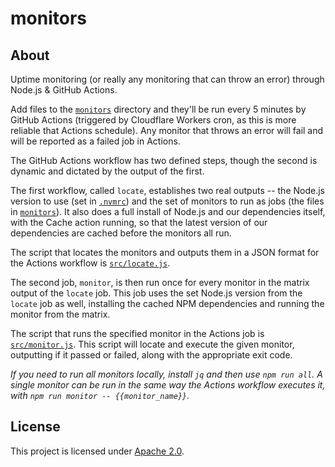 # monitors

## About

Uptime monitoring (or really any monitoring that can throw an error) through Node.js & GitHub Actions.

Add files to the [`monitors`](monitors) directory and they'll be run every 5 minutes by GitHub Actions (triggered by Cloudflare Workers cron, as this is more reliable that Actions schedule).
Any monitor that throws an error will fail and will be reported as a failed job in Actions.

The GitHub Actions workflow has two defined steps, though the second is dynamic and dictated by the output of the first.

The first workflow, called `locate`, establishes two real outputs -- the Node.js version to use (set in [`.nvmrc`](.nvmrc)) and the set of monitors to run as jobs (the files in [`monitors`](monitors)).
It also does a full install of Node.js and our dependencies itself, with the Cache action running, so that the latest version of our dependencies are cached before the monitors all run.

The script that locates the monitors and outputs them in a JSON format for the Actions workflow is [`src/locate.js`](src/locate.js).

The second job, `monitor`, is then run once for every monitor in the matrix output of the `locate` job.
This job uses the set Node.js version from the `locate` job as well, installing the cached NPM dependencies and running the monitor from the matrix.

The script that runs the specified monitor in the Actions job is [`src/monitor.js`](src/monitor.js).
This script will locate and execute the given monitor, outputting if it passed or failed, along with the appropriate exit code.

*If you need to run all monitors locally, install `jq` and then use `npm run all`.
A single monitor can be run in the same way the Actions workflow executes it, with `npm run monitor -- {{monitor_name}}`.*

## License

This project is licensed under [Apache 2.0](LICENSE).
